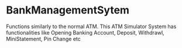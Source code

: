 # BankManagementSytem
Functions similarly to the normal ATM. This ATM Simulator System has functionalities like Opening Banking Account, Deposit, Withdrawl, MiniStatement, Pin Change etc
